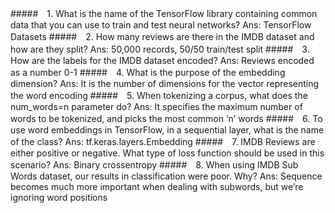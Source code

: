 #####　1. What is the name of the TensorFlow library containing common data that you can use to train and test neural networks?
Ans: TensorFlow Datasets
#####　2. How many reviews are there in the IMDB dataset and how are they split?
Ans: 50,000 records, 50/50 train/test split
#####　3. How are the labels for the IMDB dataset encoded?
Ans: Reviews encoded as a number 0-1
#####　4. What is the purpose of the embedding dimension?
Ans: It is the number of dimensions for the vector representing the word encoding
#####　5. When tokenizing a corpus, what does the num_words=n parameter do?
Ans: It specifies the maximum number of words to be tokenized, and picks the most common ‘n’ words
#####　6. To use word embeddings in TensorFlow, in a sequential layer, what is the name of the class?
Ans: tf.keras.layers.Embedding
#####　7. IMDB Reviews are either positive or negative. What type of loss function should be used in this scenario?
Ans: Binary crossentropy
#####　8. When using IMDB Sub Words dataset, our results in classification were poor. Why?
Ans: Sequence becomes much more important when dealing with subwords, but we’re ignoring word positions